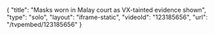 {
    "title": "Masks worn in Malay court as VX-tainted evidence shown",
    "type": "solo",
    "layout": "iframe-static",
    "videoId": "123185656",
    "url": "\/tvpembed\/123185656"
}